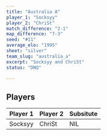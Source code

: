 ```yaml
---
title: "Australia A"
player_1: "Socksyy"
player_2: "ChriSt"
match_difference: "2-1"
map_difference: "7-3"
seed: "#11"
average_elo: "1995"
sheet: "silver"
team_slug: "australia_a"
excerpt: "Socksyy and ChriSt"
status: "DNQ"

---
```

## Players

| Player 1 | Player 2 | Subsitute |
| -- | -- | -- |
| Socksyy | ChriSt | NIL |
